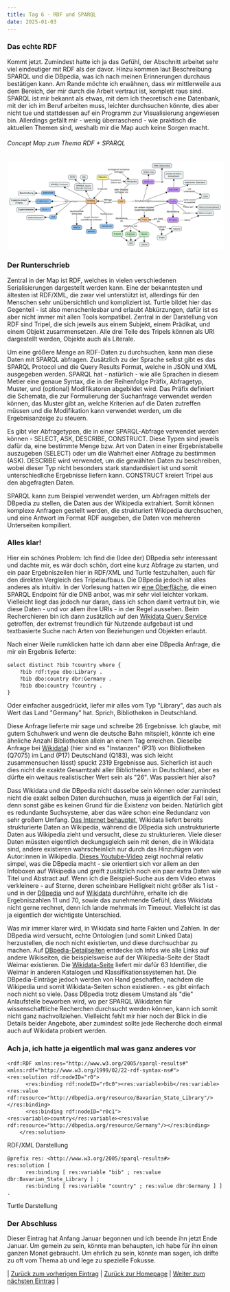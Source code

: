 ```yaml
---
title: Tag 6 - RDF und SPARQL
date: 2025-01-03
---
```


### Das echte RDF
Kommt jetzt. Zumindest hatte ich ja das Gefühl, der Abschnitt arbeitet sehr viel eindeutiger mit RDF als der davor. Hinzu kommen laut Beschreibung SPARQL und die DBpedia, was ich nach meinen Erinnerungen durchaus bestätigen kann. Am Rande möchte ich erwähnen, dass wir mittlerweile aus dem Bereich, der mir durch die Arbeit vertraut ist, komplett raus sind. SPARQL ist mir bekannt als etwas, mit dem ich theoretisch eine Datenbank, mit der ich im Beruf arbeiten muss, leichter durchsuchen könnte, dies aber nicht tue und stattdessen auf ein Programm zur Visualisierung angewiesen bin. Allerdings gefällt mir - wenig überraschend - wie praktisch die aktuellen Themen sind, weshalb mir die Map auch keine Sorgen macht.

###### Concept Map zum Thema RDF + SPARQL
![Concept Map](https://raw.githubusercontent.com/piaspios/datenformate/refs/heads/master/assets/images/cmaprdfsparql.png)

### Der Runterschrieb
Zentral in der Map ist RDF, welches in vielen verschiedenen Serialisierungen dargestellt werden kann. Eine der bekanntesten und ältesten ist RDF/XML, die zwar viel unterstützt ist, allerdings für den Menschen sehr unübersichtlich und kompliziert ist. Turtle bildet hier das Gegenteil - ist also menschenlesbar und erlaubt Abkürzungen, dafür ist es aber nicht immer mit allen Tools kompatibel. Zentral in der Darstellung von RDF sind Tripel, die sich jeweils aus einem Subjekt, einem Prädikat, und einem Objekt zusammensetzen. Alle drei Teile des Tripels können als URI dargestellt werden, Objekte auch als Literale.

Um eine größere Menge an RDF-Daten zu durchsuchen, kann man diese Daten mit SPARQL abfragen. Zusätzlich zu der Sprache selbst gibt es das SPARQL Protocol und die Query Results Format, welche in JSON und XML ausgegeben werden. SPARQL hat - natürlich - wie alle Sprachen in diesem Metier eine genaue Syntax, die in der Reihenfolge Präfix, Abfragetyp, Muster, und (optional) Modifikatoren abgebildet wird. Das Präfix definiert die Schemata, die zur Formulierung der Suchanfrage verwendet werden können, das Muster gibt an, welche Kriterien auf die Daten zutreffen müssen und die Modifikation kann verwendet werden, um die Ergebnisanzeige zu steuern.

Es gibt vier Abfragetypen, die in einer SPARQL-Abfrage verwendet werden können - SELECT, ASK, DESCRIBE, CONSTRUCT. Diese Typen sind jeweils dafür da, eine bestimmte Menge bzw. Art von Daten in einer Ergebnistabelle auszugeben (SELECT) oder um die Wahrheit einer Abfrage zu bestimmen (ASK). DESCRIBE wird verwendet, um die gewählten Daten zu beschreiben, wobei dieser Typ nicht besonders stark standardisiert ist und somit unterschiedliche Ergebnisse liefern kann. CONSTRUCT kreiert Tripel aus den abgefragten Daten.

SPARQL kann zum Beispiel verwendet werden, um Abfragen mittels der DBpedia zu stellen, die Daten aus der Wikipedia extrahiert. Somit können komplexe Anfragen gestellt werden, die strukturiert Wikipedia durchsuchen, und eine Antwort im Format RDF ausgeben, die Daten von mehreren Unterseiten kompiliert.

### Alles klar!
Hier ein schönes Problem: Ich find die (Idee der) DBpedia sehr interessant und dachte mir, es wär doch schön, dort eine kurz Abfrage zu starten, und ein paar Ergebniszeilen hier in RDF/XML und Turtle festzuhalten, auch für den direkten Vergleich des Tripelaufbaus. Die DBpedia jedoch ist alles anderes als intuitiv. In der Vorlesung hatten wir [eine Oberfläche](https://qlever.cs.uni-freiburg.de/dnb), die einen SPARQL Endpoint für die DNB anbot, was mir sehr viel leichter vorkam. Vielleicht liegt das jedoch nur daran, dass ich schon damit vertraut bin, wie diese Daten - und vor allem ihre URIs - in der Regel aussehen. Beim Recherchieren bin ich dann zusätzlich auf den [Wikidata Query Service](https://query.wikidata.org/) getroffen, der extremst freundlich für Nutzende aufgebaut ist und textbasierte Suche nach Arten von Beziehungen und Objekten erlaubt.

Nach einer Weile rumklicken hatte ich dann aber eine DBpedia Anfrage, die mir ein Ergebnis lieferte:
```
select distinct ?bib ?country where {
    ?bib rdf:type dbo:Library .
    ?bib dbo:country dbr:Germany .
    ?bib dbo:country ?country .
}
```
Oder einfacher ausgedrückt, liefer mir alles vom Typ "Library", das auch als Wert das Land "Germany" hat. Sprich, Bibliotheken in Deutschland.

Diese Anfrage lieferte mir sage und schreibe 26 Ergebnisse. Ich glaube, mit gutem Schuhwerk und wenn die deutsche Bahn mitspielt, könnte ich eine ähnliche Anzahl Bibliotheken allein an einem Tag erreichen. Dieselbe Anfrage bei [Wikidata](https://w.wiki/CqUk)) (hier sind es "Instanzen" (P31) von Bibliotheken (Q7075) im Land (P17) Deutschland (Q183), was sich leicht zusammensuchen lässt) spuckt 2319 Ergebnisse aus. Sicherlich ist auch dies nicht die exakte Gesamtzahl aller Bibliotheken in Deutschland, aber es dürfte ein weitaus realistischer Wert sein als "26". Was passiert hier also?

Dass Wikidata und die DBpedia nicht dasselbe sein können oder zumindest nicht die exakt selben Daten durchsuchen, muss ja eigentlich der Fall sein, denn sonst gäbe es keinen Grund für die Existenz von beiden. Natürlich gibt es redundante Suchsysteme, aber das wäre schon eine Redundanz von sehr großem Umfang. [Das Internet behauptet](https://www.quora.com/How-is-Wikidata-related-to-Wikipedia-in-a-way-different-from-how-DBpedia-is-related-to-Wikipedia), Wikidata liefert bereits strukturierte Daten an Wikipedia, während die DBpedia sich unstrukturierte Daten aus Wikipedia zieht und versucht, diese zu strukturieren. Viele dieser Daten müssten eigentlich deckungsgleich sein mit denen, die in Wikidata sind, andere existieren wahrscheinlich nur durch das Hinzufügen von Autor:innen in Wikipedia. [Dieses Youtube-Video](https://www.youtube.com/watch?v=BmHKb0kLGtA) zeigt nochmal relativ simpel, was die DBpedia macht - sie orientiert sich vor allem an den Infoboxen auf Wikipedia und greift zusätzlich noch ein paar extra Daten wie Titel und Abstract auf. Wenn ich die Beispiel-Suche aus dem Video etwas verkleinere - auf Sterne, deren scheinbare Helligkeit nicht größer als 1 ist - und in der [DBpedia](https://dbpedia.org/snorql/?query=PREFIX+dbpediaO%3A+%3Chttp%3A%2F%2Fdbpedia.org%2Fontology%2F%3E%0D%0A%0D%0ASELECT+%3Fbody+%3Fmagnitude+WHERE+%7B%0D%0A++%3Fbody+a+dbpediaO%3AStar.%0D%0A++%3Fbody+dbpedia2%3AappmagV+%3Fmagnitude.%0D%0A++FILTER+%28%3Fmagnitude+%3C+1%29%0D%0A%7D) und auf [Wikidata](https://w.wiki/CqTV) durchführe, erhalte ich die Ergebniszahlen 11 und 70, sowie das zunehmende Gefühl, dass Wikidata nicht gerne rechnet, denn ich lande mehrmals im Timeout. Vielleicht ist das ja eigentlich der wichtigste Unterschied.

Was mir immer klarer wird, in Wikidata sind harte Fakten und Zahlen. In der DBpedia wird versucht, echte Ontologien (und somit Linked Data) herzustellen, die noch nicht existierten, und diese durchsuchbar zu machen. Auf [DBpedia-Detailseiten](https://dbpedia.org/page/Weimar) entdecke ich Infos wie alle Links auf andere Wikiseiten, die beispielsweise auf der Wikipedia-Seite der Stadt Weimar existieren. Die [Wikidata-Seite](https://www.wikidata.org/wiki/Q3955) liefert mir dafür 63 Identifier, die Weimar in anderen Katalogen und Klassifikationssystemen hat. Die DBpedia-Einträge jedoch werden von Hand geschaffen, nachdem die Wikipedia und somit Wikidata-Seiten schon existieren. - es gibt einfach noch nicht so viele. Dass DBpedia trotz diesem Umstand als "die" Anlaufstelle beworben wird, wo per SPARQL Wikidaten für wissenschaftliche Recherchen durchsucht werden können, kann ich somit nicht ganz nachvollziehen. Vielleicht fehlt mir hier noch der Blick in die Details beider Angebote, aber zumindest sollte jede Recherche doch einmal auch auf Wikidata probiert werden.

### Ach ja, ich hatte ja eigentlich mal was ganz anderes vor
```
<rdf:RDF xmlns:res="http://www.w3.org/2005/sparql-results#" xmlns:rdf="http://www.w3.org/1999/02/22-rdf-syntax-ns#">
<res:solution rdf:nodeID="r0">
      <res:binding rdf:nodeID="r0c0"><res:variable>bib</res:variable><res:value rdf:resource="http://dbpedia.org/resource/Bavarian_State_Library"/></res:binding>
      <res:binding rdf:nodeID="r0c1"><res:variable>country</res:variable><res:value rdf:resource="http://dbpedia.org/resource/Germany"/></res:binding>
    </res:solution>
```
RDF/XML Darstellung

```
@prefix res: <http://www.w3.org/2005/sparql-results#>
res:solution [
      res:binding [ res:variable "bib" ; res:value dbr:Bavarian_State_Library ] ;
      res:binding [ res:variable "country" ; res:value dbr:Germany ] ] .
```
Turtle Darstellung

### Der Abschluss
Dieser Eintrag hat Anfang Januar begonnen und ich beende ihn jetzt Ende Januar. Um gemein zu sein, könnte man behaupten, ich habe für ihn einen ganzen Monat gebraucht. Um ehrlich zu sein, könnte man sagen, ich drifte zu oft vom Thema ab und lege zu spezielle Fokusse.


| [Zurück zum vorherigen Eintrag](https://piaspios.github.io/datenformate/2024/12/28/tag5.html) | [Zurück zur Homepage](https://piaspios.github.io/datenformate/) | [Weiter zum nächsten Eintrag](https://piaspios.github.io/datenformate/2025/01/25/aufgabe2.html) |
